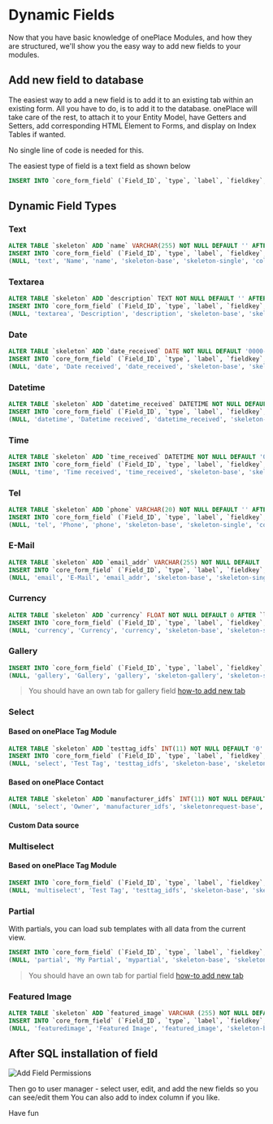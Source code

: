 # Dynamic Fields

Now that you have basic knowledge of onePlace Modules, and how they are structured,
we'll show you the easy way to add new fields to your modules.

## Add new field to database

The easiest way to add a new field is to add it to an existing tab within an existing
form. All you have to do, is to add it to the database. onePlace will take care of the rest,
to attach it to your Entity Model, have Getters and Setters, add corresponding HTML Element to
Forms, and display on Index Tables if wanted. 

No single line of code is needed for this.

The easiest type of field is a text field as shown below

```sql
INSERT INTO `core_form_field` (`Field_ID`, `type`, `label`, `fieldkey`, `tab`, `form`, `class`, `url_view`, `url_ist`, `show_widget_left`) VALUES (NULL, 'text', 'Label', 'label', 'module-base', 'module-single', 'col-md-3', '/module/view/##ID##', '', '0'); 
```

## Dynamic Field Types

### Text
```sql
ALTER TABLE `skeleton` ADD `name` VARCHAR(255) NOT NULL DEFAULT '' AFTER `label`; 
INSERT INTO `core_form_field` (`Field_ID`, `type`, `label`, `fieldkey`, `tab`, `form`, `class`, `url_view`, `url_ist`, `show_widget_left`, `allow_clear`, `readonly`, `tbl_cached_name`, `tbl_class`, `tbl_permission`) VALUES 
(NULL, 'text', 'Name', 'name', 'skeleton-base', 'skeleton-single', 'col-md-12', '', '', '0', '1', '0', '', '', ''); 
```

### Textarea
```sql
ALTER TABLE `skeleton` ADD `description` TEXT NOT NULL DEFAULT '' AFTER `label`; 
INSERT INTO `core_form_field` (`Field_ID`, `type`, `label`, `fieldkey`, `tab`, `form`, `class`, `url_view`, `url_ist`, `show_widget_left`, `allow_clear`, `readonly`, `tbl_cached_name`, `tbl_class`, `tbl_permission`) VALUES 
(NULL, 'textarea', 'Description', 'description', 'skeleton-base', 'skeleton-single', 'col-md-12', '', '', '0', '1', '0', '', '', ''); 
```

### Date 
```sql
ALTER TABLE `skeleton` ADD `date_received` DATE NOT NULL DEFAULT '0000-00-00' AFTER `label`; 
INSERT INTO `core_form_field` (`Field_ID`, `type`, `label`, `fieldkey`, `tab`, `form`, `class`, `url_view`, `url_ist`, `show_widget_left`, `allow_clear`, `readonly`, `tbl_cached_name`, `tbl_class`, `tbl_permission`) VALUES 
(NULL, 'date', 'Date received', 'date_received', 'skeleton-base', 'skeleton-single', 'col-md-12', '', '', '0', '1', '0', '', '', ''); 
```

### Datetime
```sql
ALTER TABLE `skeleton` ADD `datetime_received` DATETIME NOT NULL DEFAULT '0000-00-00 00:00:00' AFTER `modified_date`; 
INSERT INTO `core_form_field` (`Field_ID`, `type`, `label`, `fieldkey`, `tab`, `form`, `class`, `url_view`, `url_ist`, `show_widget_left`, `allow_clear`, `readonly`, `tbl_cached_name`, `tbl_class`, `tbl_permission`) VALUES 
(NULL, 'datetime', 'Datetime received', 'datetime_received', 'skeleton-base', 'skeleton-single', 'col-md-3', '', '', '0', '1', '0', '', '', ''); 
```

### Time
```sql
ALTER TABLE `skeleton` ADD `time_received` DATETIME NOT NULL DEFAULT '00:00:00' AFTER `modified_date`; 
INSERT INTO `core_form_field` (`Field_ID`, `type`, `label`, `fieldkey`, `tab`, `form`, `class`, `url_view`, `url_ist`, `show_widget_left`, `allow_clear`, `readonly`, `tbl_cached_name`, `tbl_class`, `tbl_permission`) VALUES 
(NULL, 'time', 'Time received', 'time_received', 'skeleton-base', 'skeleton-single', 'col-md-3', '', '', '0', '1', '0', '', '', ''); 
```

### Tel
```sql
ALTER TABLE `skeleton` ADD `phone` VARCHAR(20) NOT NULL DEFAULT '' AFTER `label`; 
INSERT INTO `core_form_field` (`Field_ID`, `type`, `label`, `fieldkey`, `tab`, `form`, `class`, `url_view`, `url_ist`, `show_widget_left`, `allow_clear`, `readonly`, `tbl_cached_name`, `tbl_class`, `tbl_permission`) VALUES 
(NULL, 'tel', 'Phone', 'phone', 'skeleton-base', 'skeleton-single', 'col-md-3', '', '', '0', '1', '0', '', '', ''); 
```

### E-Mail
```sql
ALTER TABLE `skeleton` ADD `email_addr` VARCHAR(255) NOT NULL DEFAULT '' AFTER `label`; 
INSERT INTO `core_form_field` (`Field_ID`, `type`, `label`, `fieldkey`, `tab`, `form`, `class`, `url_view`, `url_ist`, `show_widget_left`, `allow_clear`, `readonly`, `tbl_cached_name`, `tbl_class`, `tbl_permission`) VALUES 
(NULL, 'email', 'E-Mail', 'email_addr', 'skeleton-base', 'skeleton-single', 'col-md-3', '', '', '0', '1', '0', '', '', ''); 
```

### Currency
```sql
ALTER TABLE `skeleton` ADD `currency` FLOAT NOT NULL DEFAULT 0 AFTER `label`; 
INSERT INTO `core_form_field` (`Field_ID`, `type`, `label`, `fieldkey`, `tab`, `form`, `class`, `url_view`, `url_ist`, `show_widget_left`, `allow_clear`, `readonly`, `tbl_cached_name`, `tbl_class`, `tbl_permission`) VALUES 
(NULL, 'currency', 'Currency', 'currency', 'skeleton-base', 'skeleton-single', 'col-md-12', '', '', '0', '1', '0', '', '', ''); 
```

### Gallery
```sql
INSERT INTO `core_form_field` (`Field_ID`, `type`, `label`, `fieldkey`, `tab`, `form`, `class`, `url_view`, `url_ist`, `show_widget_left`, `allow_clear`, `readonly`, `tbl_cached_name`, `tbl_class`, `tbl_permission`) VALUES
(NULL, 'gallery', 'Gallery', 'gallery', 'skeleton-gallery', 'skeleton-single', 'col-md-12', '', '', 0, 1, 0, '', '', ''); 
```
> You should have an own tab for gallery field [how-to add new tab](https://docs.1plc.ch/oneplace-user/formtabs/)

### Select
#### Based on onePlace Tag Module 
```sql
ALTER TABLE `skeleton` ADD `testtag_idfs` INT(11) NOT NULL DEFAULT '0' AFTER `Skeleton_ID`; 
INSERT INTO `core_form_field` (`Field_ID`, `type`, `label`, `fieldkey`, `tab`, `form`, `class`, `url_view`, `url_ist`, `show_widget_left`, `allow_clear`, `readonly`, `tbl_cached_name`, `tbl_class`, `tbl_permission`) VALUES
(NULL, 'select', 'Test Tag', 'testtag_idfs', 'skeleton-base', 'skeleton-single', 'col-md-3', '', '/tag/api/list/skeleton-single_1', 0, 1, 0, 'entitytag-single', 'OnePlace\\Tag\\Model\\EntityTagTable', 'add-OnePlace\\Tag\\Controller\\TagController');
```
#### Based on onePlace Contact
```sql
ALTER TABLE `skeleton` ADD `manufacturer_idfs` INT(11) NOT NULL DEFAULT '0' AFTER `Skeleton_ID`; 
(NULL, 'select', 'Owner', 'manufacturer_idfs', 'skeletonrequest-base', 'skeletonrequest-single', 'col-md-2', '', '/api/contact/list', '0', '1', '0', 'contact-single', 'OnePlace\\Contact\\Model\\ContactTable','add-OnePlace\\Contact\\Controller\\ContactController'),
```
#### Custom Data source

### Multiselect 
#### Based on onePlace Tag Module 
```sql
INSERT INTO `core_form_field` (`Field_ID`, `type`, `label`, `fieldkey`, `tab`, `form`, `class`, `url_view`, `url_ist`, `show_widget_left`, `allow_clear`, `readonly`, `tbl_cached_name`, `tbl_class`, `tbl_permission`) VALUES
(NULL, 'multiselect', 'Test Tag', 'testtag_idfs', 'skeleton-base', 'skeleton-single', 'col-md-3', '', '/tag/api/list/skeleton-single_1', 0, 1, 0, 'entitytag-single', 'OnePlace\\Tag\\Model\\EntityTagTable', 'add-OnePlace\\Tag\\Controller\\TagController');
```
### Partial

With partials, you can load sub templates with all data from the current view.
```sql
INSERT INTO `core_form_field` (`Field_ID`, `type`, `label`, `fieldkey`, `tab`, `form`, `class`, `url_view`, `url_ist`, `show_widget_left`, `allow_clear`, `readonly`, `tbl_cached_name`, `tbl_class`, `tbl_permission`) VALUES 
(NULL, 'partial', 'My Partial', 'mypartial', 'skeleton-base', 'skeleton-single', 'col-md-12', '', '', '0', '1', '0', '', '', ''); 
```
> You should have an own tab for partial field [how-to add new tab](https://docs.1plc.ch/oneplace-user/formtabs/)

### Featured Image
```sql
ALTER TABLE `skeleton` ADD `featured_image` VARCHAR (255) NOT NULL DEFAULT '' AFTER `label`; 
INSERT INTO `core_form_field` (`Field_ID`, `type`, `label`, `fieldkey`, `tab`, `form`, `class`, `url_view`, `url_ist`, `show_widget_left`, `allow_clear`, `readonly`, `tbl_cached_name`, `tbl_class`, `tbl_permission`) VALUES 
(NULL, 'featuredimage', 'Featured Image', 'featured_image', 'skeleton-base', 'skeleton-single', 'col-md-3', '', '', '0', '1', '0', '', '', ''); 
```

## After SQL installation of field
![Add Field Permissions](https://docs.1plc.ch/img/addfieldpermission.png)

Then go to user manager - select user, edit, and add the new fields so you can see/edit them
You can also add to index column if you like.

Have fun